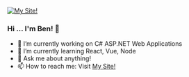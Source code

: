 [![My Site!](https://sol3.me/images/socialsTag.png)](https://sol3.me/)

### Hi ... I'm Ben! 👋

- 🔭 I’m currently working on C# ASP.NET Web Applications
- 🌱 I’m currently learning React, Vue, Node
- 💬 Ask me about anything!
- 📫 How to reach me: Visit [My Site!](https://sol3.me/)

